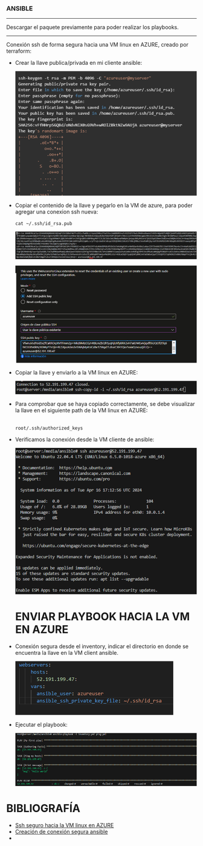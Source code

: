 ### **ANSIBLE**

---

Descargar el paquete previamente para poder realizar los playbooks.

---

Conexión ssh de forma segura hacia una VM linux en AZURE, creado por terraform:

* Crear la llave publica/privada en mi cliente ansible:

  ![1713383924860.png](./images/1713287216042.png)
* Copiar el contenido de la llave y pegarlo en la VM de azure, para poder agregar una conexion ssh nueva:

  ```
  cat ~/.ssh/id_rsa.pub
  ```

  ![1713383924860.png](./images/1713288017619.png)

  ![1713383924860.png](./images/1713287532871.png)
* Copiar la llave y enviarlo a la VM linux en AZURE:

  ![1713383924860.png](./images/1713287847553.png)
* Para comprobar que se haya copiado correctamente, se debe visualizar la llave en el siguiente path de la VM linux en AZURE:

  ```

  root/.ssh/authorized_keys
  ```
* Verificamos la conexión desde la VM cliente de ansible:

  ![1713383924860.png](./images/1713287652543.png)

  # **ENVIAR PLAYBOOK HACIA LA VM EN AZURE**
* Conexión segura desde el inventory, indicar el directorio en donde se encuentra la llave en la VM client ansible.

  ![1713401205857.png](./images/1713401205857.png)
* Ejecutar el playbook:

  ![1713383924860.png](./images/1713288381921.png)


# **BIBLIOGRAFÍA**

* [Ssh seguro hacia la VM linux en AZURE](https://learn.microsoft.com/en-us/azure/virtual-machines/linux/mac-create-ssh-keys)
* [Creación de conexión segura ansible ](https://dev.to/rimelek/ansible-playbook-and-ssh-keys-33bo)
*
